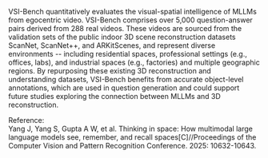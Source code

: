 VSI-Bench quantitatively evaluates the visual-spatial intelligence of
MLLMs from egocentric video. VSI-Bench comprises over 5,000 question-answer
pairs derived from 288 real videos. These videos are sourced from the
validation sets of the public indoor 3D scene reconstruction datasets
ScanNet, ScanNet++, and ARKitScenes, and represent diverse environments --
including residential spaces, professional settings (e.g., offices, labs),
and industrial spaces (e.g., factories) and multiple geographic regions. By
repurposing these existing 3D reconstruction and understanding datasets,
VSI-Bench benefits from accurate object-level annotations, which are used in
question generation and could support future studies exploring the connection
between MLLMs and 3D reconstruction.

<div class="text-caption">

Reference:<br>
Yang J, Yang S, Gupta A W, et al. Thinking in space: How multimodal large language models see, remember, and recall spaces[C]//Proceedings of the Computer Vision and Pattern Recognition Conference. 2025: 10632-10643.

</div>
